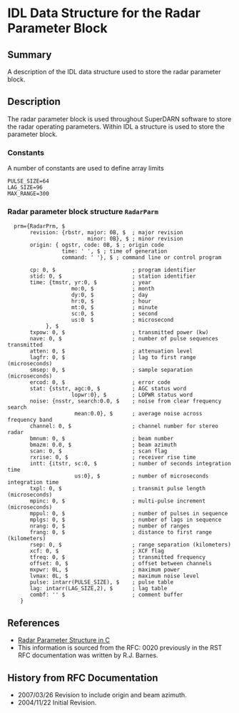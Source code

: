 <!--
(C) copyright 2020 VT SuperDARN, Virginia Polytechnic Institute & State University
author: Kevin Sterne
-->

# IDL Data Structure for the Radar Parameter Block


## Summary

A description of the IDL data structure used to store the radar parameter block.

## Description

The radar parameter block is used throughout SuperDARN software to store the radar operating parameters. Within IDL a structure is used to store the parameter block.

### Constants

A number of constants are used to define array limits
```
PULSE_SIZE=64
LAG_SIZE=96
MAX_RANGE=300
```

### Radar parameter block structure `RadarParm`

```
  prm={RadarPrm, $
       revision: {rbstr, major: 0B, $  ; major revision
                         minor: 0B}, $ ; minor revision
       origin: { ogstr, code: 0B, $ ; origin code
                 time: ' ', $ ; time of generation
                 command: ' '}, $ ; command line or control program

       cp: 0, $                        ; program identifier
       stid: 0, $                      ; station identifier
       time: {tmstr, yr:0, $           ; year
                    mo:0, $            ; month
                    dy:0, $            ; day
                    hr:0, $            ; hour
                    mt:0, $            ; minute
                    sc:0, $            ; second
                    us:0  $            ; microsecond
            }, $
       txpow: 0, $                     ; transmitted power (kw)
       nave: 0, $                      ; number of pulse sequences transmitted
       atten: 0, $                     ; attenuation level
       lagfr: 0, $                     ; lag to first range (microseconds)
       smsep: 0, $                     ; sample separation (microseconds)
       ercod: 0, $                     ; error code
       stat: {ststr, agc:0, $          ; AGC status word
                    lopwr:0}, $        ; LOPWR status word
       noise: {nsstr, search:0.0, $    ; noise from clear frequency search
                     mean:0.0}, $      ; average noise across frequency band
       channel: 0, $                   ; channel number for stereo radar
       bmnum: 0, $                     ; beam number
       bmazm: 0.0, $                   ; beam azimuth
       scan: 0, $                      ; scan flag
       rxrise: 0, $                    ; receiver rise time
       intt: {itstr, sc:0, $           ; number of seconds integration time
                     us:0}, $          ; number of microseconds integration time
       txpl: 0, $                      ; transmit pulse length (microseconds)
       mpinc: 0, $                     ; multi-pulse increment (microseconds)
       mppul: 0, $                     ; number of pulses in sequence
       mplgs: 0, $                     ; number of lags in sequence
       nrang: 0, $                     ; number of ranges
       frang: 0, $                     ; distance to first range (kilometers)
       rsep: 0, $                      ; range separation (kilometers)
       xcf: 0, $                       ; XCF flag
       tfreq: 0, $                     ; transmitted frequency
       offset: 0, $                    ; offset between channels
       mxpwr: 0L, $                    ; maximum power
       lvmax: 0L, $                    ; maximum noise level
       pulse: intarr(PULSE_SIZE), $    ; pulse table
       lag: intarr(LAG_SIZE,2), $      ; lag table
       combf: '' $                     ; comment buffer
    }
```

## References

- [Radar Parameter Structure in C](radar_parameter_c.md)
- This information is sourced from the RFC: 0020 previously in the RST RFC documentation was written by R.J. Barnes.

## History from RFC Documentation

- 2007/03/26  Revision to include origin and beam azimuth.
- 2004/11/22  Initial Revision.

